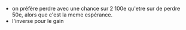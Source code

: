 - on préfère perdre avec une chance sur 2 100e qu'etre sur de perdre 50e, alors que c'est la meme espérance. 
- l'inverse pour le gain